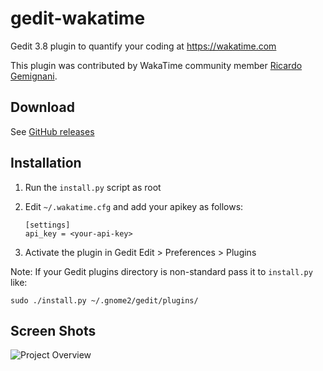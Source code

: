 gedit-wakatime
============

Gedit 3.8 plugin to quantify your coding at https://wakatime.com

This plugin was contributed by WakaTime community member [Ricardo Gemignani](https://github.com/rsgemignani).


Download
--------

See [GitHub releases](https://github.com/wakatime/gedit-wakatime/releases)


Installation
------------

1. Run the `install.py` script as root
2. Edit `~/.wakatime.cfg` and add your apikey as follows:

    ```
    [settings]
    api_key = <your-api-key>
    ```
3. Activate the plugin in Gedit Edit > Preferences > Plugins


Note: If your Gedit plugins directory is non-standard pass it to `install.py` like:

    sudo ./install.py ~/.gnome2/gedit/plugins/


Screen Shots
------------

![Project Overview](https://wakatime.com/static/img/ScreenShots/ScreenShot-2014-10-29.png)

